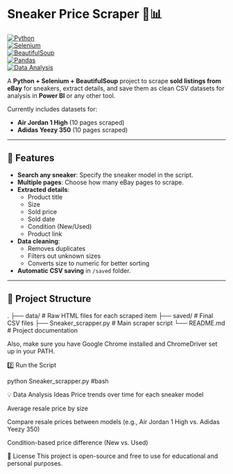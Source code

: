 # Sneaker Price Scraper 🥿📊  

[![Python](https://img.shields.io/badge/Python-3.9%2B-blue)](https://www.python.org/)  
[![Selenium](https://img.shields.io/badge/Library-Selenium-brightgreen)](https://www.selenium.dev/)  
[![BeautifulSoup](https://img.shields.io/badge/Library-BeautifulSoup-yellow)](https://www.crummy.com/software/BeautifulSoup/)  
[![Pandas](https://img.shields.io/badge/Library-Pandas-lightgrey)](https://pandas.pydata.org/)  
[![Data Analysis](https://img.shields.io/badge/Tool-Power%20BI-orange)](https://powerbi.microsoft.com/)  

A **Python + Selenium + BeautifulSoup** project to scrape **sold listings from eBay** for sneakers, extract details, and save them as clean CSV datasets for analysis in **Power BI** or any other tool.  

Currently includes datasets for:  
- **Air Jordan 1 High** (10 pages scraped)  
- **Adidas Yeezy 350** (10 pages scraped)  

---

## 📌 Features  
- **Search any sneaker**: Specify the sneaker model in the script.  
- **Multiple pages**: Choose how many eBay pages to scrape.  
- **Extracted details**:  
  - Product title  
  - Size  
  - Sold price  
  - Sold date  
  - Condition (New/Used)  
  - Product link  
- **Data cleaning**:  
  - Removes duplicates  
  - Filters out unknown sizes  
  - Converts size to numeric for better sorting  
- **Automatic CSV saving** in `/saved` folder.  

---

## 📂 Project Structure  
.
├── data/ # Raw HTML files for each scraped item
├── saved/ # Final CSV files
├── Sneaker_scrapper.py # Main scraper script
└── README.md # Project documentation

Also, make sure you have Google Chrome installed and ChromeDriver set up in your PATH.

2️⃣ Run the Script

python Sneaker_scrapper.py #bash

💡 Data Analysis Ideas
Price trends over time for each sneaker model

Average resale price by size

Compare resale prices between models (e.g., Air Jordan 1 High vs. Adidas Yeezy 350)

Condition-based price difference (New vs. Used)

📜 License
This project is open-source and free to use for educational and personal purposes.
